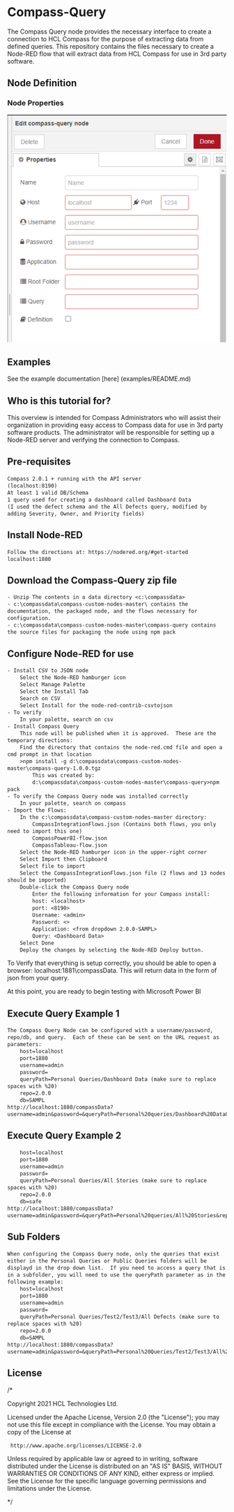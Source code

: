 # Compass-Query
The Compass Query node provides the necessary interface to create a connection to HCL Compass for the purpose of extracting data from defined queries.
This repository contains the files necessary to create a Node-RED flow that will extract data from HCL Compass for use in 3rd party software.

## Node Definition

### Node Properties

![Node Properties](statics/properties.png)

## Examples
See the example documentation [here] (examples/README.md)

## Who is this tutorial for?

This overview is intended for Compass Administrators who will assist their organization in providing easy access to Compass data for use in 3rd party software products.  The administrator will be responsible for setting up a Node-RED server and verifying the connection to Compass.

## Pre-requisites
	Compass 2.0.1 + running with the API server
	(localhost:8190)
	At least 1 valid DB/Schema
	1 query used for creating a dashboard called Dashboard Data
	(I used the defect schema and the All Defects query, modified by adding Severity, Owner, and Priority fields)
	
## Install Node-RED
	Follow the directions at: https://nodered.org/#get-started
	localhost:1880
	
## Download the Compass-Query zip file
	- Unzip The contents in a data directory <c:\compassdata>
	- c:\compassdata\compass-custom-nodes-master\ contains the documentation, the packaged node, and the flows necessary for configuration.  
	- c:\compassdata\compass-custom-nodes-master\compass-query contains the source files for packaging the node using npm pack
		
## Configure Node-RED for use
	- Install CSV to JSON node
		Select the Node-RED hamburger icon
		Select Manage Palette
		Select the Install Tab
		Search on CSV
		Select Install for the node-red-contrib-csvtojson
	- To verify
		In your palette, search on csv
	- Install Compass Query  
		This node will be published when it is approved.  These are the temporary directions:
		Find the directory that contains the node-red.cmd file and open a cmd prompt in that location
		>npm install -g d:\compassdata\compass-custom-nodes-master\compass-query-1.0.0.tgz
			This was created by:
			d:\compassdata\compass-custom-nodes-master\compass-query>npm pack
	- To verify the Compass Query node was installed correctly
		In your palette, search on compass
	- Import the Flows:
		In the c:\compassdata\compass-custom-nodes-master directory:
			CompassIntegrationFlows.json (Contains both flows, you only need to import this one)
			CompassPowerBI-flow.json
			CompassTableau-flow.json
		Select the Node-RED hamburger icon in the upper-right corner
		Select Import then Clipboard
		Select file to import
		Select the CompassIntegrationFlows.json file (2 flows and 13 nodes should be imported)
		Double-click the Compass Query node
			Enter the following information for your Compass install:
			host: <localhost>
			port: <8190>
			Username: <admin>
			Password: <>
			Application: <from dropdown 2.0.0-SAMPL>
			Query: <Dashboard Data>
		Select Done
		Deploy the changes by selecting the Node-RED Deploy button.

To Verify that everything is setup correctly, you should be able to open a browser: localhost:1881\compassData.  This will return data in the form of json from your query.

At this point, you are ready to begin testing with Microsoft Power BI

## Execute Query Example 1 
	The Compass Query Node can be configured with a username/password, repo/db, and query.  Each of these can be sent on the URL request as parameters:
		host=localhost
		port=1880
		username=admin
		password=
		queryPath=Personal Queries/Dashboard Data (make sure to replace spaces with %20)
		repo=2.0.0
		db=SAMPL
	http://localhost:1880/compassData?username=admin&password=&queryPath=Personal%20queries/Dashboard%20Data&repo=2.0.0&db=SAMPL

## Execute Query Example 2
	
		host=localhost
		port=1880
		username=admin
		password=
		queryPath=Personal Queries/All Stories (make sure to replace spaces with %20)
		repo=2.0.0
		db=safe
	http://localhost:1880/compassData?username=admin&password=&queryPath=Personal%20queries/All%20Stories&repo=2.0.0&db=safe


## Sub Folders
	When configuring the Compass Query node, only the queries that exist either in the Personal Queries or Public Queries folders will be displayd in the drop down list.  If you need to access a query that is in a subfolder, you will need to use the queryPath parameter as in the following example:
		host=localhost
		port=1880
		username=admin
		password=
		queryPath=Personal Queries/Test2/Test3/All Defects (make sure to replace spaces with %20)
		repo=2.0.0
		db=SAMPL
	http://localhost:1880/compassData?username=admin&password=&queryPath=Personal%20Queries/Test2/Test3/All%20Defects&repo=2.0.0&db=SAMPL	
	
## License

/*
 
 Copyright 2021 HCL Technologies Ltd.

 Licensed under the Apache License, Version 2.0 (the "License");
 you may not use this file except in compliance with the License.
 You may obtain a copy of the License at

     http://www.apache.org/licenses/LICENSE-2.0

 Unless required by applicable law or agreed to in writing, software
 distributed under the License is distributed on an "AS IS" BASIS,
 WITHOUT WARRANTIES OR CONDITIONS OF ANY KIND, either express or implied.
 See the License for the specific language governing permissions and
 limitations under the License.
 
*/



